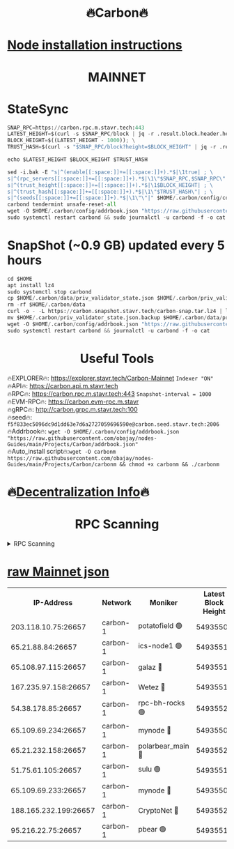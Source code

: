 <h1 align="center"> 🔥Carbon🔥</h1>

[Node installation instructions](https://github.com/obajay/nodes-Guides/tree/main/Projects/Carbon)
=
<h1 align="center"> MAINNET</h1>

# StateSync
```python
SNAP_RPC=https://carbon.rpc.m.stavr.tech:443
LATEST_HEIGHT=$(curl -s $SNAP_RPC/block | jq -r .result.block.header.height); \
BLOCK_HEIGHT=$((LATEST_HEIGHT - 1000)); \
TRUST_HASH=$(curl -s "$SNAP_RPC/block?height=$BLOCK_HEIGHT" | jq -r .result.block_id.hash)

echo $LATEST_HEIGHT $BLOCK_HEIGHT $TRUST_HASH

sed -i.bak -E "s|^(enable[[:space:]]+=[[:space:]]+).*$|\1true| ; \
s|^(rpc_servers[[:space:]]+=[[:space:]]+).*$|\1\"$SNAP_RPC,$SNAP_RPC\"| ; \
s|^(trust_height[[:space:]]+=[[:space:]]+).*$|\1$BLOCK_HEIGHT| ; \
s|^(trust_hash[[:space:]]+=[[:space:]]+).*$|\1\"$TRUST_HASH\"| ; \
s|^(seeds[[:space:]]+=[[:space:]]+).*$|\1\"\"|" $HOME/.carbon/config/config.toml
carbond tendermint unsafe-reset-all
wget -O $HOME/.carbon/config/addrbook.json "https://raw.githubusercontent.com/obajay/nodes-Guides/main/Projects/Carbon/addrbook.json"
sudo systemctl restart carbond && sudo journalctl -u carbond -f -o cat
```
# SnapShot (~0.9 GB) updated every 5 hours
```python
cd $HOME
apt install lz4
sudo systemctl stop carbond
cp $HOME/.carbon/data/priv_validator_state.json $HOME/.carbon/priv_validator_state.json.backup
rm -rf $HOME/.carbon/data
curl -o - -L https://carbon.snapshot.stavr.tech/carbon-snap.tar.lz4 | lz4 -c -d - | tar -x -C $HOME/.carbon --strip-components 2
mv $HOME/.carbon/priv_validator_state.json.backup $HOME/.carbon/data/priv_validator_state.json
wget -O $HOME/.carbon/config/addrbook.json "https://raw.githubusercontent.com/obajay/nodes-Guides/main/Projects/Carbon/addrbook.json"
sudo systemctl restart carbond && journalctl -u carbond -f -o cat
```

 <h1 align="center"> Useful Tools</h1>

🔥EXPLORER🔥:     https://explorer.stavr.tech/Carbon-Mainnet        `Indexer "ON"` \
🔥API🔥:          https://carbon.api.m.stavr.tech \
🔥RPC🔥:          https://carbon.rpc.m.stavr.tech:443              `Snapshot-interval = 1000` \
🔥EVM-RPC🔥:      https://carbon.evm-rpc.m.stavr \
🔥gRPC🔥:         http://carbon.grpc.m.stavr.tech:100 \
🔥seed🔥:      `f5f833ec5096dc9d1dd63e7d6a2727059696590e@carbon.seed.stavr.tech:2006` \
🔥Addrbook🔥:  `wget -O $HOME/.carbon/config/addrbook.json "https://raw.githubusercontent.com/obajay/nodes-Guides/main/Projects/Carbon/addrbook.json"` \
🔥Auto_install script🔥:`wget -O carbonm https://raw.githubusercontent.com/obajay/nodes-Guides/main/Projects/Carbon/carbonm && chmod +x carbonm && ./carbonm`

🔥[Decentralization Info](https://github.com/obajay/StateSync-snapshots/tree/main/Projects/Carbon/Decentralization)🔥
=
<h1 align="center"> RPC Scanning</h1>

<details>
<summary>RPC Scanning</summary>

<h2 align="center"> We scan nodes in real time every 4 hours. And we provide the final result of RPC endpoints.
We cannot influence the operation of these nodes in any way. </h2>


```python
If Voting Power is higher than 0 --> then the Node is a validator of the network and may be subject to attack and be a potential threat to the chain.
```
```python
We marked such validators with a red symbol
```

</details>

[raw Mainnet json](https://rpc-check.carbonm.stavr.tech/carbonm/rpc-carbonm-result.json)
=


<table><tr><th>IP-Address</th><th>Network</th><th>Moniker</th><th>Latest Block Height</th><th>Earliest Block Height</th><th>Catching Up</th><th>Tx Index</th><th>Voting Power</th><th>Scan Time</th></tr><tr><td>203.118.10.75:26657</td><td>carbon-1</td><td>potatofield 🟢</td><td>54935506</td><td>21164241</td><td>False</td><td>on</td><td>0</td><td>2024-03-16T04:02:24.097249229UTC</td></tr><tr><td>65.21.88.84:26657</td><td>carbon-1</td><td>ics-node1 🟢</td><td>54935516</td><td>21164241</td><td>False</td><td>off</td><td>0</td><td>2024-03-16T04:02:48.258061045UTC</td></tr><tr><td>65.108.97.115:26657</td><td>carbon-1</td><td>galaz 🔴</td><td>54935519</td><td>47374001</td><td>False</td><td>on</td><td>10572730479</td><td>2024-03-16T04:02:56.723611447UTC</td></tr><tr><td>167.235.97.158:26657</td><td>carbon-1</td><td>Wetez 🔴</td><td>54935510</td><td>48067570</td><td>False</td><td>on</td><td>1374097756</td><td>2024-03-16T04:02:30.428194622UTC</td></tr><tr><td>54.38.178.85:26657</td><td>carbon-1</td><td>rpc-bh-rocks 🟢</td><td>54935525</td><td>53130001</td><td>False</td><td>on</td><td>0</td><td>2024-03-16T04:03:07.779339156UTC</td></tr><tr><td>65.109.69.234:26657</td><td>carbon-1</td><td>mynode 🔴</td><td>54935502</td><td>53160001</td><td>False</td><td>off</td><td>12067965797</td><td>2024-03-16T04:02:10.879228957UTC</td></tr><tr><td>65.21.232.158:26657</td><td>carbon-1</td><td>polarbear_main 🔴</td><td>54935523</td><td>54286001</td><td>False</td><td>on</td><td>10533722771</td><td>2024-03-16T04:03:03.418129026UTC</td></tr><tr><td>51.75.61.105:26657</td><td>carbon-1</td><td>sulu 🟢</td><td>54935514</td><td>54542001</td><td>False</td><td>off</td><td>0</td><td>2024-03-16T04:02:39.487702604UTC</td></tr><tr><td>65.109.69.233:26657</td><td>carbon-1</td><td>mynode 🔴</td><td>54935502</td><td>54660001</td><td>False</td><td>off</td><td>8138654854</td><td>2024-03-16T04:02:10.584691320UTC</td></tr><tr><td>188.165.232.199:26657</td><td>carbon-1</td><td>CryptoNet 🔴</td><td>54935523</td><td>54710001</td><td>False</td><td>off</td><td>3519407537</td><td>2024-03-16T04:03:03.093006004UTC</td></tr><tr><td>95.216.22.75:26657</td><td>carbon-1</td><td>pbear 🟢</td><td>54935515</td><td>54930001</td><td>False</td><td>on</td><td>0</td><td>2024-03-16T04:02:43.854152309UTC</td></tr></table>

